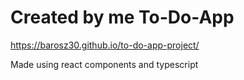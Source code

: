 # Created by me To-Do-App

https://barosz30.github.io/to-do-app-project/

Made using react components and typescript
